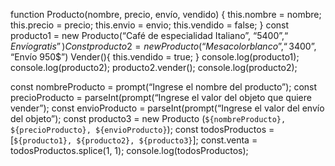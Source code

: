 function Producto(nombre, precio, envío, vendido) {
this.nombre = nombre;
this.precio = precio;
this.envio = envio;
this.vendido = false;
}
const producto1 = new Producto(“Café de especialidad Italiano”, “5400$”, “Envío gratis”)
Const producto2 = new Producto(“Mesa color blanco”, “3400$”, “Envío 950$”)
Vender(){
this.vendido = true;
}
console.log(producto1);
console.log(producto2);
producto2.vender();
console.log(producto2);

const nombreProducto = prompt(“Ingrese el nombre del producto”);
const precioProducto = parseInt(prompt(“Ingrese el valor del objeto que quiere vender”);
const envioProducto = parseInt(prompt(“Ingrese el valor del envío del objeto”);
const producto3 = new Producto (`${nombreProducto}, ${precioProducto}, ${envioProducto}`);
const todosProductos = [`${producto1}, ${producto2}, ${producto3}`];
const.venta = todosProductos.splice(1, 1);
console.log(todosProductos);
